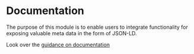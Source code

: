 # Documentation

The purpose of this module is to enable users to integrate functionality for exposing valuable meta data in the form of JSON-LD.

Look over the [guidance on documentation](https://docs.silverstripe.org/en/contributing/documentation/) 